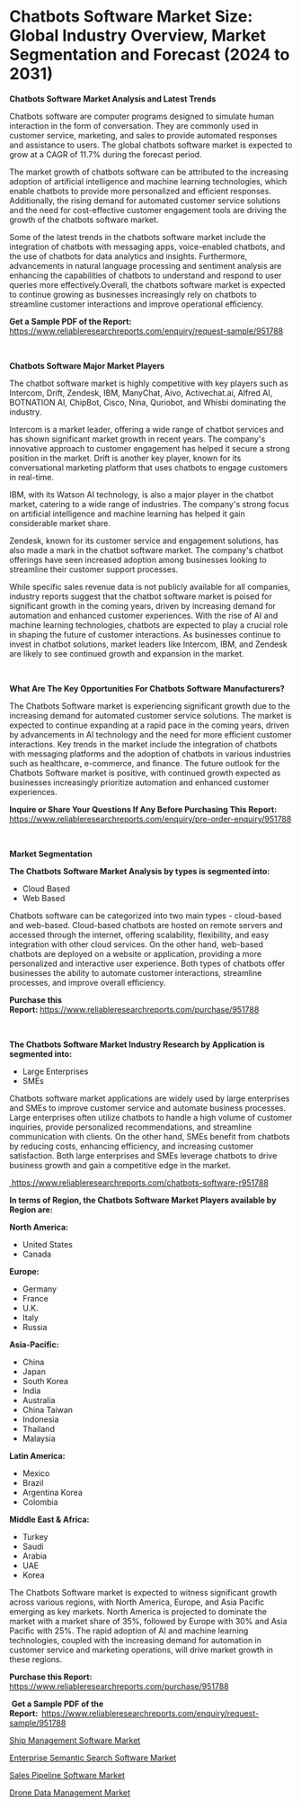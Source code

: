 <p><h1>Chatbots Software Market Size: Global Industry Overview, Market Segmentation and Forecast (2024 to 2031)</h1></p><p><strong>Chatbots Software Market Analysis and Latest Trends</strong></p>
<p><p>Chatbots software are computer programs designed to simulate human interaction in the form of conversation. They are commonly used in customer service, marketing, and sales to provide automated responses and assistance to users. The global chatbots software market is expected to grow at a CAGR of 11.7% during the forecast period.</p><p>The market growth of chatbots software can be attributed to the increasing adoption of artificial intelligence and machine learning technologies, which enable chatbots to provide more personalized and efficient responses. Additionally, the rising demand for automated customer service solutions and the need for cost-effective customer engagement tools are driving the growth of the chatbots software market.</p><p>Some of the latest trends in the chatbots software market include the integration of chatbots with messaging apps, voice-enabled chatbots, and the use of chatbots for data analytics and insights. Furthermore, advancements in natural language processing and sentiment analysis are enhancing the capabilities of chatbots to understand and respond to user queries more effectively.Overall, the chatbots software market is expected to continue growing as businesses increasingly rely on chatbots to streamline customer interactions and improve operational efficiency.</p></p>
<p><strong>Get a Sample PDF of the Report:&nbsp;</strong> <a href="https://www.reliableresearchreports.com/enquiry/request-sample/951788">https://www.reliableresearchreports.com/enquiry/request-sample/951788</a></p>
<p>&nbsp;</p>
<p><strong>Chatbots Software Major Market Players</strong></p>
<p><p>The chatbot software market is highly competitive with key players such as Intercom, Drift, Zendesk, IBM, ManyChat, Aivo, Activechat.ai, Alfred AI, BOTNATION AI, ChipBot, Cisco, Nina, Quriobot, and Whisbi dominating the industry.</p><p>Intercom is a market leader, offering a wide range of chatbot services and has shown significant market growth in recent years. The company's innovative approach to customer engagement has helped it secure a strong position in the market. Drift is another key player, known for its conversational marketing platform that uses chatbots to engage customers in real-time.</p><p>IBM, with its Watson AI technology, is also a major player in the chatbot market, catering to a wide range of industries. The company's strong focus on artificial intelligence and machine learning has helped it gain considerable market share.</p><p>Zendesk, known for its customer service and engagement solutions, has also made a mark in the chatbot software market. The company's chatbot offerings have seen increased adoption among businesses looking to streamline their customer support processes.</p><p>While specific sales revenue data is not publicly available for all companies, industry reports suggest that the chatbot software market is poised for significant growth in the coming years, driven by increasing demand for automation and enhanced customer experiences. With the rise of AI and machine learning technologies, chatbots are expected to play a crucial role in shaping the future of customer interactions. As businesses continue to invest in chatbot solutions, market leaders like Intercom, IBM, and Zendesk are likely to see continued growth and expansion in the market.</p></p>
<p>&nbsp;</p>
<p><strong>What Are The Key Opportunities For Chatbots Software Manufacturers?</strong></p>
<p><p>The Chatbots Software market is experiencing significant growth due to the increasing demand for automated customer service solutions. The market is expected to continue expanding at a rapid pace in the coming years, driven by advancements in AI technology and the need for more efficient customer interactions. Key trends in the market include the integration of chatbots with messaging platforms and the adoption of chatbots in various industries such as healthcare, e-commerce, and finance. The future outlook for the Chatbots Software market is positive, with continued growth expected as businesses increasingly prioritize automation and enhanced customer experiences.</p></p>
<p><strong>Inquire or Share Your Questions If Any Before Purchasing This Report:</strong> <a href="https://www.reliableresearchreports.com/enquiry/pre-order-enquiry/951788">https://www.reliableresearchreports.com/enquiry/pre-order-enquiry/951788</a></p>
<p>&nbsp;</p>
<p><strong>Market Segmentation</strong></p>
<p><strong>The Chatbots Software Market Analysis by types is segmented into:</strong></p>
<p><ul><li>Cloud Based</li><li>Web Based</li></ul></p>
<p><p>Chatbots software can be categorized into two main types - cloud-based and web-based. Cloud-based chatbots are hosted on remote servers and accessed through the internet, offering scalability, flexibility, and easy integration with other cloud services. On the other hand, web-based chatbots are deployed on a website or application, providing a more personalized and interactive user experience. Both types of chatbots offer businesses the ability to automate customer interactions, streamline processes, and improve overall efficiency.</p></p>
<p><strong>Purchase this Report:&nbsp;</strong><a href="https://www.reliableresearchreports.com/purchase/951788">https://www.reliableresearchreports.com/purchase/951788</a></p>
<p>&nbsp;</p>
<p><strong>The Chatbots Software Market Industry Research by Application is segmented into:</strong></p>
<p><ul><li>Large Enterprises</li><li>SMEs</li></ul></p>
<p><p>Chatbots software market applications are widely used by large enterprises and SMEs to improve customer service and automate business processes. Large enterprises often utilize chatbots to handle a high volume of customer inquiries, provide personalized recommendations, and streamline communication with clients. On the other hand, SMEs benefit from chatbots by reducing costs, enhancing efficiency, and increasing customer satisfaction. Both large enterprises and SMEs leverage chatbots to drive business growth and gain a competitive edge in the market.</p></p>
<p><a href="https://www.reliableresearchreports.com/chatbots-software-r951788">&nbsp;https://www.reliableresearchreports.com/chatbots-software-r951788</a></p>
<p><strong>In terms of Region, the Chatbots Software Market Players available by Region are:</strong></p>
<p>
    <p> <strong> North America: </strong>
        <ul>
            <li>United States</li>
            <li>Canada</li>
        </ul>
        </p> 
    <p> <strong> Europe: </strong>
        <ul>
            <li>Germany</li>
            <li>France</li>
            <li>U.K.</li>
            <li>Italy</li>
            <li>Russia</li>
        </ul>
        </p> 
    <p> <strong> Asia-Pacific: </strong>
        <ul>
            <li>China</li>
            <li>Japan</li>
            <li>South Korea</li>
            <li>India</li>
            <li>Australia</li>
            <li>China Taiwan</li>
            <li>Indonesia</li>
            <li>Thailand</li>
            <li>Malaysia</li>
        </ul>
        </p> 
    <p> <strong> Latin America: </strong>
        <ul>
            <li>Mexico</li>
            <li>Brazil</li>
            <li>Argentina Korea</li>
            <li>Colombia</li>
        </ul>
        </p> 
    <p> <strong> Middle East & Africa: </strong>
        <ul>
            <li>Turkey</li>
            <li>Saudi</li>
            <li>Arabia</li>
            <li>UAE</li>
            <li>Korea</li>
        </ul>
    </p>
    </p>
<p><p>The Chatbots Software market is expected to witness significant growth across various regions, with North America, Europe, and Asia Pacific emerging as key markets. North America is projected to dominate the market with a market share of 35%, followed by Europe with 30% and Asia Pacific with 25%. The rapid adoption of AI and machine learning technologies, coupled with the increasing demand for automation in customer service and marketing operations, will drive market growth in these regions.</p></p>
<p><strong>Purchase this Report: </strong><a href="https://www.reliableresearchreports.com/purchase/951788">https://www.reliableresearchreports.com/purchase/951788</a></p>
<p>&nbsp;<strong>Get a Sample PDF of the Report:&nbsp;&nbsp;</strong><a href="https://www.reliableresearchreports.com/enquiry/request-sample/951788">https://www.reliableresearchreports.com/enquiry/request-sample/951788</a></p>
<p><strong></strong></p>
<p><p><a href="https://www.linkedin.com/pulse/ship-management-software-market-report-reveals-latest-trends-growth-okwyf?trackingId=wnSVFzDVnmamDGU19h53Fg%3D%3D">Ship Management Software Market</a></p><p><a href="https://github.com/ashman753/Market-Research-Report-List-1/blob/main/enterprise-semantic-search-software-market.md">Enterprise Semantic Search Software Market</a></p><p><a href="https://www.linkedin.com/pulse/sales-pipeline-software-market-size-outlook-forecast-2024-2031-z2hlf?trackingId=FN8scsNxMVqE8gfUkPeO0g%3D%3D">Sales Pipeline Software Market</a></p><p><a href="https://github.com/SashaBeier2023/Market-Research-Report-List-1/blob/main/drone-data-management-market.md">Drone Data Management Market</a></p></p>